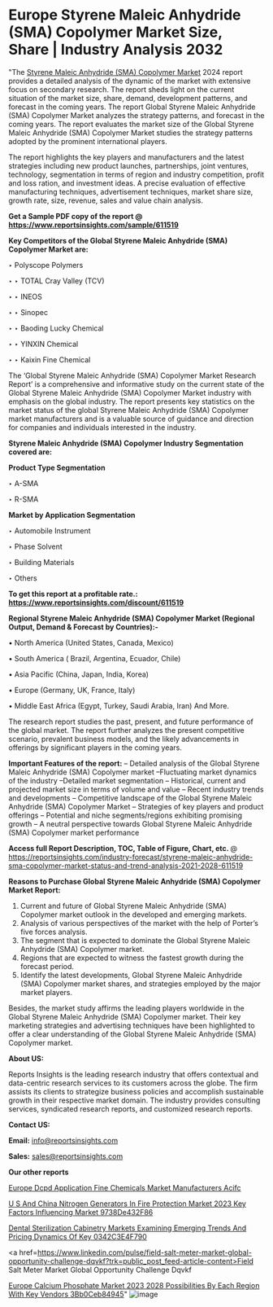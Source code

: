 # Europe Styrene Maleic Anhydride (SMA) Copolymer Market Size, Share | Industry Analysis 2032

 "The <a href=https://www.reportsinsights.com/sample/611519>Styrene Maleic Anhydride (SMA) Copolymer Market</a> 2024 report provides a detailed analysis of the dynamic of the market with extensive focus on secondary research. The report sheds light on the current situation of the market size, share, demand, development patterns, and forecast in the coming years. The report Global Styrene Maleic Anhydride (SMA) Copolymer Market analyzes the strategy patterns, and forecast in the coming years. The report evaluates the market size of the Global Styrene Maleic Anhydride (SMA) Copolymer Market studies the strategy patterns adopted by the prominent international players.

The report highlights the key players and manufacturers and the latest strategies including new product launches, partnerships, joint ventures, technology, segmentation in terms of region and industry competition, profit and loss ration, and investment ideas. A precise evaluation of effective manufacturing techniques, advertisement techniques, market share size, growth rate, size, revenue, sales and value chain analysis.

<strong>Get a Sample PDF copy of the report @ <a href=https://www.reportsinsights.com/sample/611519 style=color:#0000ff;>https://www.reportsinsights.com/sample/611519</a></strong>

<strong>Key Competitors of the Global Styrene Maleic Anhydride (SMA) Copolymer Market are:</strong>

‣ Polyscope Polymers

‣ 
‣ TOTAL Cray Valley (TCV)

‣ 
‣ INEOS

‣ 
‣ Sinopec

‣ 
‣ Baoding Lucky Chemical

‣ 
‣ YINXIN Chemical

‣ 
‣ Kaixin Fine Chemical

The ‘Global Styrene Maleic Anhydride (SMA) Copolymer Market Research Report’ is a comprehensive and informative study on the current state of the Global Styrene Maleic Anhydride (SMA) Copolymer Market industry with emphasis on the global industry. The report presents key statistics on the market status of the global Styrene Maleic Anhydride (SMA) Copolymer market manufacturers and is a valuable source of guidance and direction for companies and individuals interested in the industry.

<strong>Styrene Maleic Anhydride (SMA) Copolymer Industry Segmentation covered are:</strong>

<strong>Product Type Segmentation</strong>

‣    A-SMA

‣ R-SMA

<strong>Market by Application Segmentation</strong>

‣   Automobile Instrument

‣ Phase Solvent

‣ Building Materials

‣ Others

<strong>To get this report at a profitable rate.: <a href=https://www.reportsinsights.com/discount/611519 style=color:#0000ff;>https://www.reportsinsights.com/discount/611519</a></strong>

<strong>Regional Styrene Maleic Anhydride (SMA) Copolymer Market (Regional Output, Demand &amp; Forecast by Countries):-</strong>

• North America (United States, Canada, Mexico)

• South America ( Brazil, Argentina, Ecuador, Chile)

• Asia Pacific (China, Japan, India, Korea)

• Europe (Germany, UK, France, Italy)

• Middle East Africa (Egypt, Turkey, Saudi Arabia, Iran) And More.

The research report studies the past, present, and future performance of the global market. The report further analyzes the present competitive scenario, prevalent business models, and the likely advancements in offerings by significant players in the coming years.

<strong>Important Features of the report:</strong>
– Detailed analysis of the Global Styrene Maleic Anhydride (SMA) Copolymer market
–Fluctuating market dynamics of the industry
–Detailed market segmentation
– Historical, current and projected market size in terms of volume and value
– Recent industry trends and developments
– Competitive landscape of the Global Styrene Maleic Anhydride (SMA) Copolymer Market
– Strategies of key players and product offerings
– Potential and niche segments/regions exhibiting promising growth
– A neutral perspective towards Global Styrene Maleic Anhydride (SMA) Copolymer market performance

<strong>Access full Report Description, TOC, Table of Figure, Chart, etc. </strong>@   <a href=https://reportsinsights.com/industry-forecast/styrene-maleic-anhydride-sma-copolymer-market-status-and-trend-analysis-2021-2028-611519 style=color:#0000ff;>https://reportsinsights.com/industry-forecast/styrene-maleic-anhydride-sma-copolymer-market-status-and-trend-analysis-2021-2028-611519</a>

<strong>Reasons to Purchase Global Styrene Maleic Anhydride (SMA) Copolymer Market Report:</strong>
1. Current and future of Global Styrene Maleic Anhydride (SMA) Copolymer market outlook in the developed and emerging markets.
2. Analysis of various perspectives of the market with the help of Porter’s five forces analysis.
3. The segment that is expected to dominate the Global Styrene Maleic Anhydride (SMA) Copolymer market.
4. Regions that are expected to witness the fastest growth during the forecast period.
5. Identify the latest developments, Global Styrene Maleic Anhydride (SMA) Copolymer market shares, and strategies employed by the major market players.

Besides, the market study affirms the leading players worldwide in the Global Styrene Maleic Anhydride (SMA) Copolymer market. Their key marketing strategies and advertising techniques have been highlighted to offer a clear understanding of the Global Styrene Maleic Anhydride (SMA) Copolymer market.

<strong><strong>About US</strong>:</strong>

Reports Insights is the leading research industry that offers contextual and data-centric research services to its customers across the globe. The firm assists its clients to strategize business policies and accomplish sustainable growth in their respective market domain. The industry provides consulting services, syndicated research reports, and customized research reports.

<strong>Contact US:</strong>

<p class=><b>Email:</b> <a href=mailto:info@reportsinsights.com>info@reportsinsights.com</a></p>
<p class=><b>Sales:</b> <a href=mailto:sales@reportsinsights.com>sales@reportsinsights.com</a></p>

<strong>Our other reports</strong>

<a href=https://www.linkedin.com/pulse/europe-dcpd-application-fine-chemicals-market-manufacturers-acifc/>Europe Dcpd Application Fine Chemicals Market Manufacturers Acifc</a>

<a href=https://medium.com/@swatiga40/u-s-and-china-nitrogen-generators-in-fire-protection-market-2023-key-factors-influencing-market-9738de432f86>U S And China Nitrogen Generators In Fire Protection Market 2023 Key Factors Influencing Market 9738De432F86</a>

<a href=https://medium.com/@anuragakarte041/dental-sterilization-cabinetry-markets-examining-emerging-trends-and-pricing-dynamics-of-key-0342c3e4f790>Dental Sterilization Cabinetry Markets Examining Emerging Trends And Pricing Dynamics Of Key 0342C3E4F790</a>

<a href=https://www.linkedin.com/pulse/field-salt-meter-market-global-opportunity-challenge-dqvkf?trk=public_post_feed-article-content>Field Salt Meter Market Global Opportunity Challenge Dqvkf</a>

<a href=https://medium.com/@reportsinsights23/europe-calcium-phosphate-market-2023-2028-possibilities-by-each-region-with-key-vendors-3bb0ceb84945>Europe Calcium Phosphate Market 2023 2028 Possibilities By Each Region With Key Vendors 3Bb0Ceb84945</a>"
![image](https://github.com/daminid12/RImarketresearch/assets/158430485/b7b42d36-3448-4b57-9a17-686707c5cf5f)
